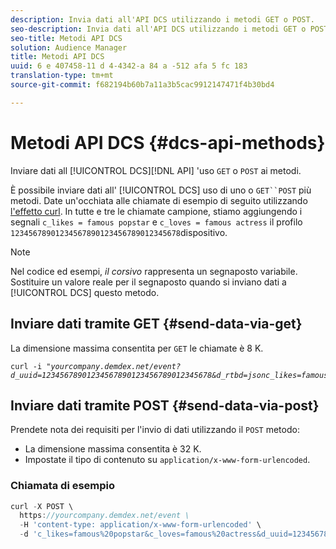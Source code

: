 ```yaml
---
description: Invia dati all'API DCS utilizzando i metodi GET o POST.
seo-description: Invia dati all'API DCS utilizzando i metodi GET o POST.
seo-title: Metodi API DCS
solution: Audience Manager
title: Metodi API DCS
uuid: 6 e 407458-11 d 4-4342-a 84 a -512 afa 5 fc 183
translation-type: tm+mt
source-git-commit: f682194b60b7a11a3b5cac9912147471f4b30bd4

---
```



# Metodi API DCS {#dcs-api-methods}

Inviare dati all [!UICONTROL DCS][!DNL API] 'uso `GET` o `POST` ai metodi.

È possibile inviare dati all' [!UICONTROL DCS] uso di uno o `GET``POST` più metodi. Date un'occhiata alle chiamate di esempio di seguito utilizzando [l'effetto curl](https://curl.haxx.se/). In tutte e tre le chiamate campione, stiamo aggiungendo i segnali `c_likes = famous popstar` e `c_loves = famous actress` il profilo `12345678901234567890123456789012345678`dispositivo.

>[!NOTE]
>
>Nel codice ed esempi, *il corsivo* rappresenta un segnaposto variabile. Sostituire un valore reale per il segnaposto quando si inviano dati a [!UICONTROL DCS] questo metodo.

## Inviare dati tramite GET {#send-data-via-get}

La dimensione massima consentita per `GET` le chiamate è 8 K.

<pre><code>curl -i "<i>yourcompany.demdex.net/event?d_uuid=12345678901234567890123456789012345678&amp;d_rtbd=jsonc_likes=famous%20popstar&amp;c_loves=famous%20actress</i><i></i><i></i><i></i>"</code></pre>

## Inviare dati tramite POST {#send-data-via-post}

Prendete nota dei requisiti per l'invio di dati utilizzando il `POST` metodo:

* La dimensione massima consentita è 32 K.
* Impostate il tipo di contenuto su `application/x-www-form-urlencoded`.

### Chiamata di esempio

```js
curl -X POST \
  https://yourcompany.demdex.net/event \
  -H 'content-type: application/x-www-form-urlencoded' \
  -d 'c_likes=famous%20popstar&c_loves=famous%20actress&d_uuid=12345678901234567890123456789012345678'
```
